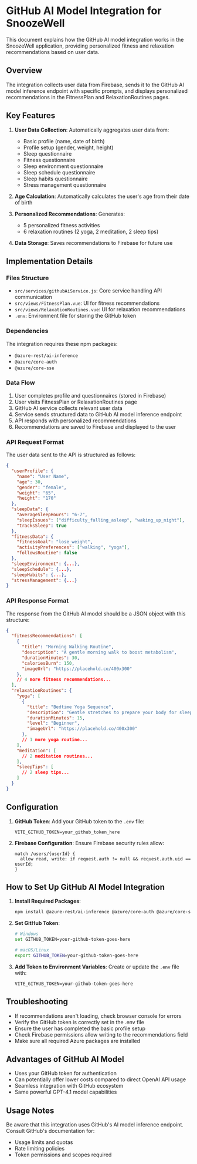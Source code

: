 # GitHub AI Model Integration for SnoozeWell

This document explains how the GitHub AI model integration works in the SnoozeWell application, providing personalized fitness and relaxation recommendations based on user data.

## Overview

The integration collects user data from Firebase, sends it to the GitHub AI model inference endpoint with specific prompts, and displays personalized recommendations in the FitnessPlan and RelaxationRoutines pages.

## Key Features

1. **User Data Collection**: Automatically aggregates user data from:
   - Basic profile (name, date of birth)
   - Profile setup (gender, weight, height)
   - Sleep questionnaire
   - Fitness questionnaire
   - Sleep environment questionnaire
   - Sleep schedule questionnaire
   - Sleep habits questionnaire
   - Stress management questionnaire

2. **Age Calculation**: Automatically calculates the user's age from their date of birth

3. **Personalized Recommendations**: Generates:
   - 5 personalized fitness activities
   - 6 relaxation routines (2 yoga, 2 meditation, 2 sleep tips)

4. **Data Storage**: Saves recommendations to Firebase for future use

## Implementation Details

### Files Structure

- `src/services/githubAiService.js`: Core service handling API communication
- `src/views/FitnessPlan.vue`: UI for fitness recommendations
- `src/views/RelaxationRoutines.vue`: UI for relaxation recommendations
- `.env`: Environment file for storing the GitHub token

### Dependencies

The integration requires these npm packages:
- `@azure-rest/ai-inference`
- `@azure/core-auth`
- `@azure/core-sse`

### Data Flow

1. User completes profile and questionnaires (stored in Firebase)
2. User visits FitnessPlan or RelaxationRoutines page
3. GitHub AI service collects relevant user data
4. Service sends structured data to GitHub AI model inference endpoint
5. API responds with personalized recommendations
6. Recommendations are saved to Firebase and displayed to the user

### API Request Format

The user data sent to the API is structured as follows:

```json
{
  "userProfile": {
    "name": "User Name",
    "age": 30,
    "gender": "female",
    "weight": "65",
    "height": "170"
  },
  "sleepData": {
    "averageSleepHours": "6-7",
    "sleepIssues": ["difficulty_falling_asleep", "waking_up_night"],
    "tracksSleep": true
  },
  "fitnessData": {
    "fitnessGoal": "lose_weight",
    "activityPreferences": ["walking", "yoga"],
    "followsRoutine": false
  },
  "sleepEnvironment": {...},
  "sleepSchedule": {...},
  "sleepHabits": {...},
  "stressManagement": {...}
}
```

### API Response Format

The response from the GitHub AI model should be a JSON object with this structure:

```json
{
  "fitnessRecommendations": [
    {
      "title": "Morning Walking Routine",
      "description": "A gentle morning walk to boost metabolism",
      "durationMinutes": 30,
      "caloriesBurn": 150,
      "imageUrl": "https://placehold.co/400x300"
    },
    // 4 more fitness recommendations...
  ],
  "relaxationRoutines": {
    "yoga": [
      {
        "title": "Bedtime Yoga Sequence",
        "description": "Gentle stretches to prepare your body for sleep",
        "durationMinutes": 15,
        "level": "Beginner",
        "imageUrl": "https://placehold.co/400x300"
      },
      // 1 more yoga routine...
    ],
    "meditation": [
      // 2 meditation routines...
    ],
    "sleepTips": [
      // 2 sleep tips...
    ]
  }
}
```

## Configuration

1. **GitHub Token**: Add your GitHub token to the `.env` file:
   ```
   VITE_GITHUB_TOKEN=your_github_token_here
   ```

2. **Firebase Configuration**: Ensure Firebase security rules allow:
   ```
   match /users/{userId} {
     allow read, write: if request.auth != null && request.auth.uid == userId;
   }
   ```

## How to Set Up GitHub AI Model Integration

1. **Install Required Packages**:
   ```bash
   npm install @azure-rest/ai-inference @azure/core-auth @azure/core-sse
   ```

2. **Set GitHub Token**:
   ```bash
   # Windows
   set GITHUB_TOKEN=your-github-token-goes-here
   
   # macOS/Linux
   export GITHUB_TOKEN=your-github-token-goes-here
   ```

3. **Add Token to Environment Variables**:
   Create or update the `.env` file with:
   ```
   VITE_GITHUB_TOKEN=your-github-token-goes-here
   ```

## Troubleshooting

- If recommendations aren't loading, check browser console for errors
- Verify the GitHub token is correctly set in the .env file
- Ensure the user has completed the basic profile setup
- Check Firebase permissions allow writing to the recommendations field
- Make sure all required Azure packages are installed

## Advantages of GitHub AI Model

- Uses your GitHub token for authentication
- Can potentially offer lower costs compared to direct OpenAI API usage
- Seamless integration with GitHub ecosystem
- Same powerful GPT-4.1 model capabilities

## Usage Notes

Be aware that this integration uses GitHub's AI model inference endpoint. Consult GitHub's documentation for:
- Usage limits and quotas
- Rate limiting policies
- Token permissions and scopes required